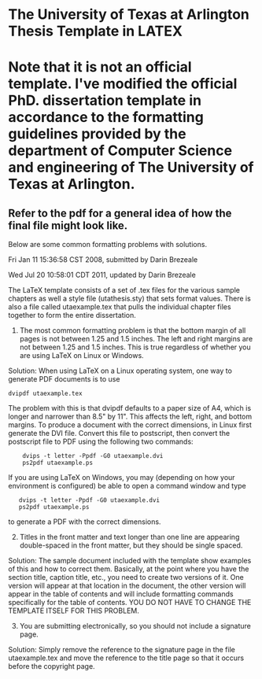 The University of Texas at Arlington Thesis Template in LATEX 
=========

Note that it is not an official template. I've modified the official PhD. dissertation template in accordance to the formatting guidelines provided by the department of Computer Science and engineering of The University of Texas at Arlington. 
=========

Refer to the pdf for a general idea of how the final file might look like.
--------


Below are some common formatting problems with solutions.

Fri Jan 11 15:36:58 CST 2008, submitted by Darin Brezeale

Wed Jul 20 10:58:01 CDT 2011, updated by Darin Brezeale


The LaTeX template consists of a set of .tex files for the various sample chapters as well a style file (utathesis.sty) that sets format values.  There is also a file called utaexample.tex that pulls the individual chapter files together to form the entire dissertation.


1)  The most common formatting problem is that the bottom margin of all pages is not between 1.25 and 1.5 inches.  The left and right margins are not between 1.25 and 1.5 inches.  This is true regardless of whether you are using LaTeX on Linux or Windows.

Solution:  When using LaTeX on a Linux operating system, one way to generate PDF documents is to use

	dvipdf utaexample.tex

The problem with this is that dvipdf defaults to a paper size of A4, which is longer and narrower than 8.5" by 11".  This affects the left, right, and bottom margins.  To produce a document with the correct dimensions, in Linux first generate the DVI file.  Convert this file to postscript, then convert the postscript file to PDF using the following two commands:

        dvips -t letter -Ppdf -G0 utaexample.dvi
        ps2pdf utaexample.ps

If you are using LaTeX on Windows, you may (depending on how your 
environment is configured) be able to open a command window and
type 

       dvips -t letter -Ppdf -G0 utaexample.dvi
       ps2pdf utaexample.ps

to generate a PDF with the correct dimensions.


2) Titles in the front matter and text longer than one line are appearing double-spaced in the front matter, but they should be single spaced.

Solution: The sample document included with the template show examples of this and how to correct them.  Basically, at the point where you have the section title, caption title, etc., you need to create two versions of it.  One version will appear at that location in the document, the other version will appear in the table of contents and will include formatting commands specifically for the table of contents.  YOU DO NOT HAVE TO CHANGE THE TEMPLATE ITSELF FOR THIS PROBLEM.


3)  You are submitting electronically, so you should not include a signature page.

Solution:  Simply remove the reference to the signature page in the file utaexample.tex and move the reference to the title page so that it occurs before the copyright page.


